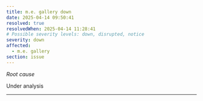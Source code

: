 ```yaml
---
title: m.e. gallery down
date: 2025-04-14 09:50:41
resolved: true
resolvedWhen: 2025-04-14 11:28:41
# Possible severity levels: down, disrupted, notice
severity: down
affected:
  - m.e. gallery
section: issue
---
```


*Root cause*

Under analysis

---


